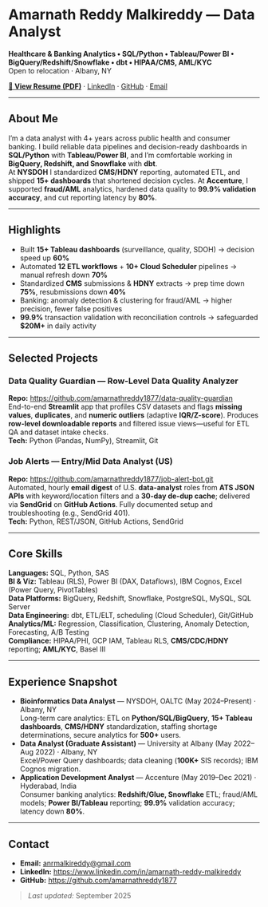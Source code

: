 # Amarnath Reddy Malkireddy — Data Analyst

**Healthcare & Banking Analytics • SQL/Python • Tableau/Power BI • BigQuery/Redshift/Snowflake • dbt • HIPAA/CMS, AML/KYC**  
Open to relocation · Albany, NY

[**📄 View Resume (PDF)**](Resume/Amarnath_DataAnalyst_Resume.pdf) · [LinkedIn](https://www.linkedin.com/in/amarnath-reddy-malkireddy) · [GitHub](https://github.com/amarnathreddy1877) · [Email](mailto:anrmalkireddy@gmail.com)

---

## About Me
I’m a data analyst with 4+ years across public health and consumer banking. I build reliable data pipelines and decision-ready dashboards in **SQL/Python** with **Tableau/Power BI**, and I’m comfortable working in **BigQuery, Redshift, and Snowflake** with **dbt**.  
At **NYSDOH** I standardized **CMS/HDNY** reporting, automated ETL, and shipped **15+ dashboards** that shortened decision cycles. At **Accenture**, I supported **fraud/AML** analytics, hardened data quality to **99.9% validation accuracy**, and cut reporting latency by **80%**.

---

## Highlights
- Built **15+ Tableau dashboards** (surveillance, quality, SDOH) → decision speed up **60%**  
- Automated **12 ETL workflows** + **10+ Cloud Scheduler** pipelines → manual refresh down **70%**  
- Standardized **CMS** submissions & **HDNY** extracts → prep time down **75%**, resubmissions down **40%**  
- Banking: anomaly detection & clustering for fraud/AML → higher precision, fewer false positives  
- **99.9%** transaction validation with reconciliation controls → safeguarded **$20M+** in daily activity

---

## Selected Projects
### Data Quality Guardian — Row-Level Data Quality Analyzer  
**Repo:** https://github.com/amarnathreddy1877/data-quality-guardian  
End-to-end **Streamlit** app that profiles CSV datasets and flags **missing values**, **duplicates**, and **numeric outliers** (adaptive **IQR/Z-score**). Produces **row-level downloadable reports** and filtered issue views—useful for ETL QA and dataset intake checks.  
**Tech:** Python (Pandas, NumPy), Streamlit, Git

### Job Alerts — Entry/Mid Data Analyst (US)  
**Repo:** https://github.com/amarnathreddy1877/job-alert-bot.git  
Automated, hourly **email digest** of U.S. **data-analyst** roles from **ATS JSON APIs** with keyword/location filters and a **30-day de-dup cache**; delivered via **SendGrid** on **GitHub Actions**. Fully documented setup and troubleshooting (e.g., SendGrid 401).  
**Tech:** Python, REST/JSON, GitHub Actions, SendGrid

---

## Core Skills
**Languages:** SQL, Python, SAS  
**BI & Viz:** Tableau (RLS), Power BI (DAX, Dataflows), IBM Cognos, Excel (Power Query, PivotTables)  
**Data Platforms:** BigQuery, Redshift, Snowflake, PostgreSQL, MySQL, SQL Server  
**Data Engineering:** dbt, ETL/ELT, scheduling (Cloud Scheduler), Git/GitHub  
**Analytics/ML:** Regression, Classification, Clustering, Anomaly Detection, Forecasting, A/B Testing  
**Compliance:** HIPAA/PHI, GCP IAM, Tableau RLS, **CMS/CDC/HDNY** reporting; **AML/KYC**, Basel III

---

## Experience Snapshot
- **Bioinformatics Data Analyst** — NYSDOH, OALTC (May 2024–Present) · Albany, NY  
  Long-term care analytics: ETL on **Python/SQL/BigQuery**, **15+ Tableau dashboards**, **CMS/HDNY** standardization, staffing shortage determinations, secure analytics for **500+** users.
- **Data Analyst (Graduate Assistant)** — University at Albany (May 2022–Aug 2022) · Albany, NY  
  Excel/Power Query dashboards; data cleaning (**100K+** SIS records); IBM Cognos migration.
- **Application Development Analyst** — Accenture (May 2019–Dec 2021) · Hyderabad, India  
  Consumer banking analytics: **Redshift/Glue, Snowflake** ETL; fraud/AML models; **Power BI/Tableau** reporting; **99.9%** validation accuracy; latency down **80%**.

---

## Contact
- **Email:** anrmalkireddy@gmail.com  
- **LinkedIn:** https://www.linkedin.com/in/amarnath-reddy-malkireddy  
- **GitHub:** https://github.com/amarnathreddy1877

 
> _Last updated:_ September 2025
